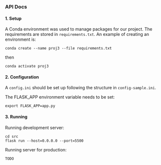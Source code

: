 ### API Docs

#### 1. Setup
A Conda environment was used to manage packages for our project. The requirements are stored in `requirements.txt`. An example of creating an environment is:

```
conda create --name proj3 --file requirements.txt
```

then 

```
conda activate proj3
```

#### 2. Configuration
A `config.ini` should be set up following the structure in `config-sample.ini`.

The FLASK_APP environment variable needs to be set:
```
export FLASK_APP=app.py
```

#### 3. Running
Running development server:
```
cd src
flask run --host=0.0.0.0 --port=5500
```

Running server for production:
```
TODO
```
